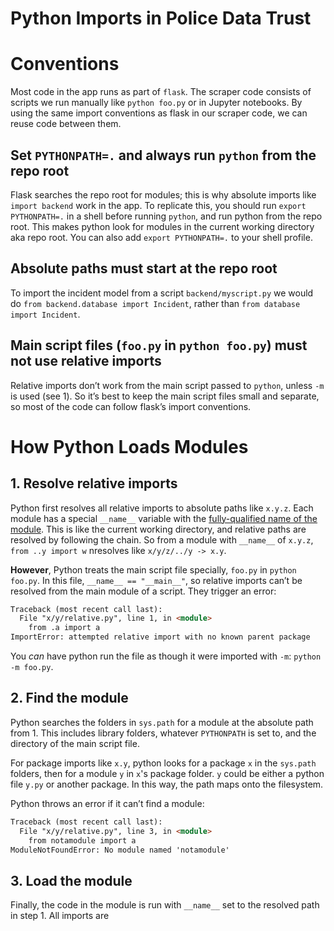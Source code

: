 # Python Imports in Police Data Trust

# Conventions

Most code in the app runs as part of `flask`. The scraper code consists of scripts we run manually like `python foo.py` or in Jupyter notebooks. By using the same import conventions as flask in our scraper code, we can reuse code between them.

## Set `PYTHONPATH=.` and always run `python` from the repo root

Flask searches the repo root for modules; this is why absolute imports like `import backend` work in the app. To replicate this, you should run `export PYTHONPATH=.` in a shell before running `python`, and run python from the repo root. This makes python look for modules in the current working directory aka repo root. You can also add `export PYTHONPATH=.` to your shell profile. 

## Absolute paths must start at the repo root

To import the incident model from a script `backend/myscript.py` we would do `from backend.database import Incident`, rather than `from database import Incident`.

## Main script files (`foo.py` in `python foo.py`) must not use relative imports

Relative imports don’t work from the main script passed to `python`, unless `-m` is used (see 1). So it’s best to keep the main script files small and separate, so most of the code can follow flask’s import conventions.

# How Python Loads Modules

## 1. **Resolve relative imports**

Python first resolves all relative imports to absolute paths like `x.y.z`. Each module has a special `__name__` variable with the [fully-qualified name of the module](https://docs.python.org/3/reference/import.html#name__). This is like the current working directory, and relative paths are resolved by following the chain. So from a module with `__name__` of `x.y.z`, `from ..y import w` nresolves like `x/y/z/../y -> x.y`.

**However**, Python treats the main script file specially, `foo.py` in `python foo.py`. In this file, `__name__ == "__main__"`, so relative imports can’t be resolved from the main module of a script. They trigger an error:

```markdown
Traceback (most recent call last):
  File "x/y/relative.py", line 1, in <module>
    from .a import a
ImportError: attempted relative import with no known parent package
```

You *can* have python run the file as though it were imported with `-m`: `python -m foo.py`.

## 2. Find the module

Python searches the folders in `sys.path` for a module at the absolute path from 1. This includes library folders, whatever `PYTHONPATH` is set to, and the directory of the main script file.

For package imports like `x.y`, python looks for a package `x` in the `sys.path` folders, then for a module `y` in `x`'s package folder. `y` could be either a python file `y.py`  or another package. In this way, the path maps onto the filesystem. 

Python throws an error if it can’t find a module:

```markdown
Traceback (most recent call last):
  File "x/y/relative.py", line 3, in <module>
    from notamodule import a
ModuleNotFoundError: No module named 'notamodule'
```

## 3. Load the module

Finally, the code in the module is run with `__name__` set to the resolved path in step 1. All imports are